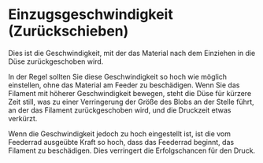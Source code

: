 Einzugsgeschwindigkeit (Zurückschieben)
====
Dies ist die Geschwindigkeit, mit der das Material nach dem Einziehen in die Düse zurückgeschoben wird.

In der Regel sollten Sie diese Geschwindigkeit so hoch wie möglich einstellen, ohne das Material am Feeder zu beschädigen. Wenn Sie das Filament mit höherer Geschwindigkeit bewegen, steht die Düse für kürzere Zeit still, was zu einer Verringerung der Größe des Blobs an der Stelle führt, an der das Filament zurückgeschoben wird, und die Druckzeit etwas verkürzt.

Wenn die Geschwindigkeit jedoch zu hoch eingestellt ist, ist die vom Feederrad ausgeübte Kraft so hoch, dass das Feederrad beginnt, das Filament zu beschädigen. Dies verringert die Erfolgschancen für den Druck.